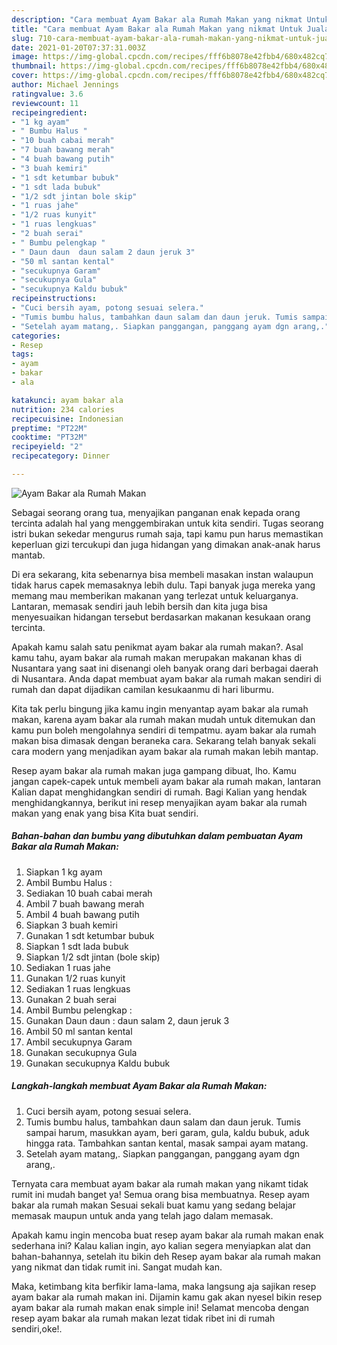```yaml
---
description: "Cara membuat Ayam Bakar ala Rumah Makan yang nikmat Untuk Jualan"
title: "Cara membuat Ayam Bakar ala Rumah Makan yang nikmat Untuk Jualan"
slug: 710-cara-membuat-ayam-bakar-ala-rumah-makan-yang-nikmat-untuk-jualan
date: 2021-01-20T07:37:31.003Z
image: https://img-global.cpcdn.com/recipes/fff6b8078e42fbb4/680x482cq70/ayam-bakar-ala-rumah-makan-foto-resep-utama.jpg
thumbnail: https://img-global.cpcdn.com/recipes/fff6b8078e42fbb4/680x482cq70/ayam-bakar-ala-rumah-makan-foto-resep-utama.jpg
cover: https://img-global.cpcdn.com/recipes/fff6b8078e42fbb4/680x482cq70/ayam-bakar-ala-rumah-makan-foto-resep-utama.jpg
author: Michael Jennings
ratingvalue: 3.6
reviewcount: 11
recipeingredient:
- "1 kg ayam"
- " Bumbu Halus "
- "10 buah cabai merah"
- "7 buah bawang merah"
- "4 buah bawang putih"
- "3 buah kemiri"
- "1 sdt ketumbar bubuk"
- "1 sdt lada bubuk"
- "1/2 sdt jintan bole skip"
- "1 ruas jahe"
- "1/2 ruas kunyit"
- "1 ruas lengkuas"
- "2 buah serai"
- " Bumbu pelengkap "
- " Daun daun  daun salam 2 daun jeruk 3"
- "50 ml santan kental"
- "secukupnya Garam"
- "secukupnya Gula"
- "secukupnya Kaldu bubuk"
recipeinstructions:
- "Cuci bersih ayam, potong sesuai selera."
- "Tumis bumbu halus, tambahkan daun salam dan daun jeruk. Tumis sampai harum, masukkan ayam, beri garam, gula, kaldu bubuk, aduk hingga rata. Tambahkan santan kental, masak sampai ayam matang."
- "Setelah ayam matang,. Siapkan panggangan, panggang ayam dgn arang,."
categories:
- Resep
tags:
- ayam
- bakar
- ala

katakunci: ayam bakar ala 
nutrition: 234 calories
recipecuisine: Indonesian
preptime: "PT22M"
cooktime: "PT32M"
recipeyield: "2"
recipecategory: Dinner

---
```



![Ayam Bakar ala Rumah Makan](https://img-global.cpcdn.com/recipes/fff6b8078e42fbb4/680x482cq70/ayam-bakar-ala-rumah-makan-foto-resep-utama.jpg)

Sebagai seorang orang tua, menyajikan panganan enak kepada orang tercinta adalah hal yang menggembirakan untuk kita sendiri. Tugas seorang istri bukan sekedar mengurus rumah saja, tapi kamu pun harus memastikan keperluan gizi tercukupi dan juga hidangan yang dimakan anak-anak harus mantab.

Di era  sekarang, kita sebenarnya bisa membeli masakan instan walaupun tidak harus capek memasaknya lebih dulu. Tapi banyak juga mereka yang memang mau memberikan makanan yang terlezat untuk keluarganya. Lantaran, memasak sendiri jauh lebih bersih dan kita juga bisa menyesuaikan hidangan tersebut berdasarkan makanan kesukaan orang tercinta. 



Apakah kamu salah satu penikmat ayam bakar ala rumah makan?. Asal kamu tahu, ayam bakar ala rumah makan merupakan makanan khas di Nusantara yang saat ini disenangi oleh banyak orang dari berbagai daerah di Nusantara. Anda dapat membuat ayam bakar ala rumah makan sendiri di rumah dan dapat dijadikan camilan kesukaanmu di hari liburmu.

Kita tak perlu bingung jika kamu ingin menyantap ayam bakar ala rumah makan, karena ayam bakar ala rumah makan mudah untuk ditemukan dan kamu pun boleh mengolahnya sendiri di tempatmu. ayam bakar ala rumah makan bisa dimasak dengan beraneka cara. Sekarang telah banyak sekali cara modern yang menjadikan ayam bakar ala rumah makan lebih mantap.

Resep ayam bakar ala rumah makan juga gampang dibuat, lho. Kamu jangan capek-capek untuk membeli ayam bakar ala rumah makan, lantaran Kalian dapat menghidangkan sendiri di rumah. Bagi Kalian yang hendak menghidangkannya, berikut ini resep menyajikan ayam bakar ala rumah makan yang enak yang bisa Kita buat sendiri.

<!--inarticleads1-->

##### Bahan-bahan dan bumbu yang dibutuhkan dalam pembuatan Ayam Bakar ala Rumah Makan:

1. Siapkan 1 kg ayam
1. Ambil  Bumbu Halus :
1. Sediakan 10 buah cabai merah
1. Ambil 7 buah bawang merah
1. Ambil 4 buah bawang putih
1. Siapkan 3 buah kemiri
1. Gunakan 1 sdt ketumbar bubuk
1. Siapkan 1 sdt lada bubuk
1. Siapkan 1/2 sdt jintan (bole skip)
1. Sediakan 1 ruas jahe
1. Gunakan 1/2 ruas kunyit
1. Sediakan 1 ruas lengkuas
1. Gunakan 2 buah serai
1. Ambil  Bumbu pelengkap :
1. Gunakan  Daun daun : daun salam 2, daun jeruk 3
1. Ambil 50 ml santan kental
1. Ambil secukupnya Garam
1. Gunakan secukupnya Gula
1. Gunakan secukupnya Kaldu bubuk




<!--inarticleads2-->

##### Langkah-langkah membuat Ayam Bakar ala Rumah Makan:

1. Cuci bersih ayam, potong sesuai selera.
1. Tumis bumbu halus, tambahkan daun salam dan daun jeruk. Tumis sampai harum, masukkan ayam, beri garam, gula, kaldu bubuk, aduk hingga rata. Tambahkan santan kental, masak sampai ayam matang.
1. Setelah ayam matang,. Siapkan panggangan, panggang ayam dgn arang,.




Ternyata cara membuat ayam bakar ala rumah makan yang nikamt tidak rumit ini mudah banget ya! Semua orang bisa membuatnya. Resep ayam bakar ala rumah makan Sesuai sekali buat kamu yang sedang belajar memasak maupun untuk anda yang telah jago dalam memasak.

Apakah kamu ingin mencoba buat resep ayam bakar ala rumah makan enak sederhana ini? Kalau kalian ingin, ayo kalian segera menyiapkan alat dan bahan-bahannya, setelah itu bikin deh Resep ayam bakar ala rumah makan yang nikmat dan tidak rumit ini. Sangat mudah kan. 

Maka, ketimbang kita berfikir lama-lama, maka langsung aja sajikan resep ayam bakar ala rumah makan ini. Dijamin kamu gak akan nyesel bikin resep ayam bakar ala rumah makan enak simple ini! Selamat mencoba dengan resep ayam bakar ala rumah makan lezat tidak ribet ini di rumah sendiri,oke!.

